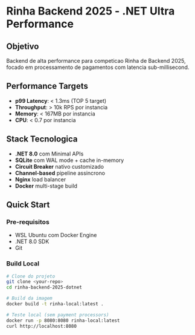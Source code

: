 # Rinha Backend 2025 - .NET Ultra Performance

## Objetivo
Backend de alta performance para competicao Rinha de Backend 2025, focado em processamento de pagamentos com latencia sub-millisecond.

## Performance Targets
- **p99 Latency**: < 1.3ms (TOP 5 target)
- **Throughput**: > 10k RPS por instancia
- **Memory**: < 167MB por instancia
- **CPU**: < 0.7 por instancia

## Stack Tecnologica
- **.NET 8.0** com Minimal APIs
- **SQLite** com WAL mode + cache in-memory
- **Circuit Breaker** nativo customizado
- **Channel-based** pipeline assincrono
- **Nginx** load balancer
- **Docker** multi-stage build

## Quick Start

### Pre-requisitos
- WSL Ubuntu com Docker Engine
- .NET 8.0 SDK
- Git

### Build Local
```bash
# Clone do projeto
git clone <your-repo>
cd rinha-backend-2025-dotnet

# Build da imagem
docker build -t rinha-local:latest .

# Teste local (sem payment processors)
docker run -p 8080:8080 rinha-local:latest
curl http://localhost:8080
